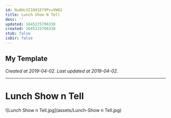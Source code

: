 ```yaml
---
id: NuAHcXI1Od1Ef9PsvVW62
title: Lunch Show N Tell
desc: ''
updated: 1645225706338
created: 1645225706338
stub: false
isDir: false
---
```

My Template
---

_Created at 2019-04-02._
_Last updated at 2019-04-02._




---

# Lunch Show n Tell


![Lunch Show n Tell.jpg](assets/Lunch-Show n Tell.jpg)

